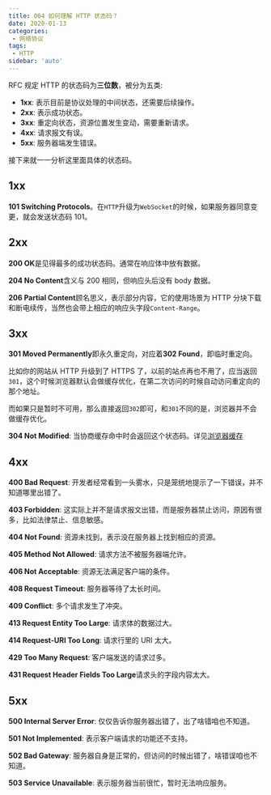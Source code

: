 ```yaml
---
title: 004 如何理解 HTTP 状态码？
date: 2020-01-13
categories: 
 - 网络协议
tags:
 - HTTP
sidebar: 'auto'
---
```

RFC 规定 HTTP 的状态码为**三位数**，被分为五类:

- **1xx**: 表示目前是协议处理的中间状态，还需要后续操作。
- **2xx**: 表示成功状态。
- **3xx**: 重定向状态，资源位置发生变动，需要重新请求。
- **4xx**: 请求报文有误。
- **5xx**: 服务器端发生错误。

接下来就一一分析这里面具体的状态码。

## 1xx

**101 Switching Protocols**。在`HTTP`升级为`WebSocket`的时候，如果服务器同意变更，就会发送状态码 101。

## 2xx
**200 OK**是见得最多的成功状态码。通常在响应体中放有数据。

**204 No Content**含义与 200 相同，但响应头后没有 body 数据。

**206 Partial Content**顾名思义，表示部分内容，它的使用场景为 HTTP 分块下载和断电续传，当然也会带上相应的响应头字段`Content-Range`。


## 3xx

**301 Moved Permanently**即永久重定向，对应着**302 Found**，即临时重定向。

比如你的网站从 HTTP 升级到了 HTTPS 了，以前的站点再也不用了，应当返回`301`，这个时候浏览器默认会做缓存优化，在第二次访问的时候自动访问重定向的那个地址。

而如果只是暂时不可用，那么直接返回`302`即可，和`301`不同的是，浏览器并不会做缓存优化。

**304 Not Modified**: 当协商缓存命中时会返回这个状态码。详见[浏览器缓存](/perform/001.html)

## 4xx
**400 Bad Request**: 开发者经常看到一头雾水，只是笼统地提示了一下错误，并不知道哪里出错了。

**403 Forbidden**: 这实际上并不是请求报文出错，而是服务器禁止访问，原因有很多，比如法律禁止、信息敏感。

**404 Not Found**: 资源未找到，表示没在服务器上找到相应的资源。

**405 Method Not Allowed**: 请求方法不被服务器端允许。

**406 Not Acceptable**: 资源无法满足客户端的条件。

**408 Request Timeout**: 服务器等待了太长时间。

**409 Conflict**: 多个请求发生了冲突。

**413 Request Entity Too Large**: 请求体的数据过大。

**414 Request-URI Too Long**: 请求行里的 URI 太大。

**429 Too Many Request**: 客户端发送的请求过多。

**431 Request Header Fields Too Large**请求头的字段内容太大。

## 5xx

**500 Internal Server Error**: 仅仅告诉你服务器出错了，出了啥错咱也不知道。

**501 Not Implemented**: 表示客户端请求的功能还不支持。

**502 Bad Gateway**: 服务器自身是正常的，但访问的时候出错了，啥错误咱也不知道。

**503 Service Unavailable**: 表示服务器当前很忙，暂时无法响应服务。